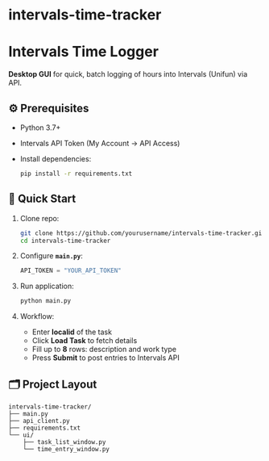# intervals-time-tracker
# Intervals Time Logger

**Desktop GUI** for quick, batch logging of hours into Intervals (Unifun) via API.

## ⚙️ Prerequisites

* Python 3.7+
* Intervals API Token (My Account → API Access)
* Install dependencies:

  ```bash
  pip install -r requirements.txt
  ```

## 🚀 Quick Start

1. Clone repo:

   ```bash
   git clone https://github.com/yourusername/intervals-time-tracker.git
   cd intervals-time-tracker
   ```
2. Configure **`main.py`**:

   ```python
   API_TOKEN = "YOUR_API_TOKEN"
   ```
3. Run application:

   ```bash
   python main.py
   ```
4. Workflow:

   * Enter **localid** of the task
   * Click **Load Task** to fetch details
   * Fill up to **8** rows: description and work type
   * Press **Submit** to post entries to Intervals API

## 🗂️ Project Layout

```
intervals-time-tracker/
├── main.py
├── api_client.py
├── requirements.txt
└── ui/
    ├── task_list_window.py
    └── time_entry_window.py
```
